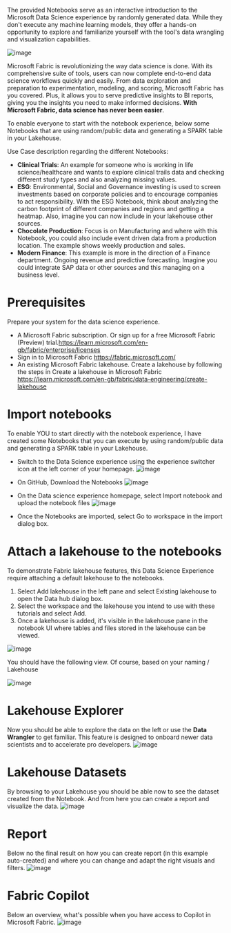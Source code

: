 The provided Notebooks serve as an interactive introduction to the Microsoft Data Science experience by randomly generated data. While they don't execute any machine learning models, they offer a hands-on opportunity to explore and familiarize yourself with the tool's data wrangling and visualization capabilities.

![image](https://github.com/claudiomirti/microsoft-fabric-data-science/assets/38947100/a0ca5230-c69f-446f-a59a-f50a313b0835)

Microsoft Fabric is revolutionizing the way data science is done. With its comprehensive suite of tools, users can now complete end-to-end data science workflows quickly and easily. From data exploration and preparation to experimentation, modeling, and scoring, Microsoft Fabric has you covered. Plus, it allows you to serve predictive insights to BI reports, giving you the insights you need to make informed decisions. **With Microsoft Fabric, data science has never been easier**.

To enable everyone to start with the notebook experience, below some Notebooks that are using random/public data and generating a SPARK table in your Lakehouse.

Use Case description regarding the different Notebooks:
- **Clinical Trials**: An example for someone who is working in life science/healthcare and wants to explore clinical trails data and checking different study types and also analyzing missing values.
- **ESG**: Environmental, Social and Governance investing is used to screen investments based on corporate policies and to encourage companies to act responsibility. With the ESG Notebook, think about analyzing the carbon footprint of different companies and regions and getting a heatmap. Also, imagine you can now include in your lakehouse other sources.
- **Chocolate Production**: Focus is on Manufacturing and where with this Notebook, you could also include event driven data from a production location. The example shows weekly production and sales. 
- **Modern Finance**: This example is more in the direction of a Finance department. Ongoing revenue and predictive forecasting. Imagine you could integrate SAP data or other sources and this managing on a business level.



# Prerequisites
Prepare your system for the data science experience.

- A Microsoft Fabric subscription. Or sign up for a free Microsoft Fabric (Preview) trial.https://learn.microsoft.com/en-gb/fabric/enterprise/licenses
- Sign in to Microsoft Fabric https://fabric.microsoft.com/
- An existing Microsoft Fabric lakehouse. Create a lakehouse by following the steps in Create a lakehouse in Microsoft Fabric https://learn.microsoft.com/en-gb/fabric/data-engineering/create-lakehouse

# Import notebooks
To enable YOU to start directly with the notebook experience, I have created some Notebooks that you can execute by using random/public data and generating a SPARK table in your Lakehouse.

- Switch to the Data Science experience using the experience switcher icon at the left corner of your homepage.
![image](https://github.com/claudiomirti/microsoft-fabric-data-science/assets/38947100/7ca6ac64-b4a9-464e-9d42-f447b7ac2921)

- On GitHub, Download the Notebooks
![image](https://github.com/claudiomirti/microsoft-fabric-data-science/assets/38947100/0ae9fa83-7ad3-40dd-b471-e5bf8f630c34)

- On the Data science experience homepage, select Import notebook and upload the notebook files
![image](https://github.com/claudiomirti/microsoft-fabric-data-science/assets/38947100/de7d0c22-9476-4a05-b1f1-7245d1aa784f)

- Once the Notebooks are imported, select Go to workspace in the import dialog box.

# Attach a lakehouse to the notebooks
To demonstrate Fabric lakehouse features, this Data Science Experience require attaching a default lakehouse to the notebooks. 
1. Select Add lakehouse in the left pane and select Existing lakehouse to open the Data hub dialog box.
3. Select the workspace and the lakehouse you intend to use with these tutorials and select Add.
4. Once a lakehouse is added, it's visible in the lakehouse pane in the notebook UI where tables and files stored in the lakehouse can be viewed.

![image](https://github.com/claudiomirti/microsoft-fabric-data-science/assets/38947100/7b2699db-9767-44fa-8cf1-5d28cbcd7dad)


You should have the following view. Of course, based on your naming / Lakehouse

![image](https://github.com/claudiomirti/microsoft-fabric-data-science/assets/38947100/090d68ab-6f04-4063-9e86-1d632b16757f)

# Lakehouse Explorer
Now you should be able to explore the data on the left or use the **Data Wrangler** to get familiar. This feature is designed to onboard newer data scientists and to accelerate pro developers. 
![image](https://github.com/claudiomirti/microsoft-fabric-data-science/assets/38947100/83ac1611-b045-4326-808d-769e66e9a596)

# Lakehouse Datasets
By browsing to your Lakehouse you should be able now to see the dataset created from the Notebook. And from here you can create a report and visualize the data. 
![image](https://github.com/claudiomirti/microsoft-fabric-data-science/assets/38947100/f76b59b2-bae1-45b1-a193-28ef7b260f2a)

# Report
Below no the final result on how you can create report (in this example auto-created) and where you can change and adapt the right visuals and filters. 
![image](https://github.com/claudiomirti/microsoft-fabric-data-science/assets/38947100/9bdd9ee5-03e5-4fa8-a350-f7466edc9460)

# Fabric Copilot
Below an overview, what's possible when you have access to Copilot in Microsoft Fabric.
![image](https://github.com/claudiomirti/microsoft-fabric-data-science/assets/38947100/50640543-01f4-4558-8023-46781c7b690a)
